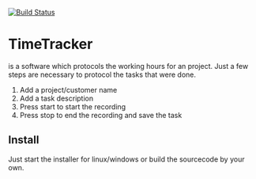 [![Build Status](https://travis-ci.org/matze6633/TimeTracker.svg?branch=master)](https://travis-ci.org/matze6633/TimeTracker)
# TimeTracker
is a software which protocols the working hours for an project. Just a few steps are necessary to protocol the tasks that were done.

1. Add a project/customer name
2. Add a task description
3. Press start to start the recording
4. Press stop to end the recording and save the task

## Install
Just start the installer for linux/windows or build the sourcecode by your own.
